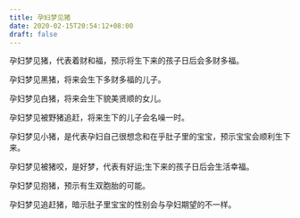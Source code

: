 ```yaml
---
title: 孕妇梦见猪
date: 2020-02-15T20:54:12+08:00
draft: false
---
```


孕妇梦见猪，代表着财和福，预示将生下来的孩子日后会多财多福。

孕妇梦见黑猪，将来会生下多财多福的儿子。

孕妇梦见白猪，将来会生下貌美贤顺的女儿。

孕妇梦见被野猪追赶，将来生下的儿子会名噪一时。

孕妇梦见小猪，是代表孕妇自己很想念和在乎肚子里的宝宝，预示宝宝会顺利生下来。

孕妇梦见被猪咬，是好梦，代表有好运;生下来的孩子日后会生活幸福。

孕妇梦见抱猪，预示有生双胞胎的可能。

孕妇梦见追赶猪，暗示肚子里宝宝的性别会与孕妇期望的不一样。
